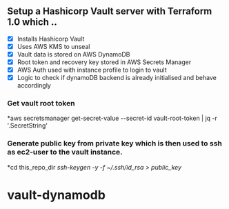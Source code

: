 ## Setup a Hashicorp Vault server with Terraform 1.0 which ..
- [x] Installs Hashicorp Vault
- [x] Uses AWS KMS to unseal 
- [x] Vault data is stored on AWS DynamoDB
- [x] Root token and recovery key stored in AWS Secrets Manager
- [x] AWS Auth used with instance profile to login to vault
- [x] Logic to check if dynamoDB backend is already initialised and behave accordingly

### Get vault root token
*aws secretsmanager get-secret-value --secret-id vault-root-token | jq -r '.SecretString'

### Generate public key from private key which is then used to ssh as ec2-user to the vault instance.
*cd this_repo_dir
*ssh-keygen -y -f ~/.ssh/id_rsa > public_key*

# vault-dynamodb
